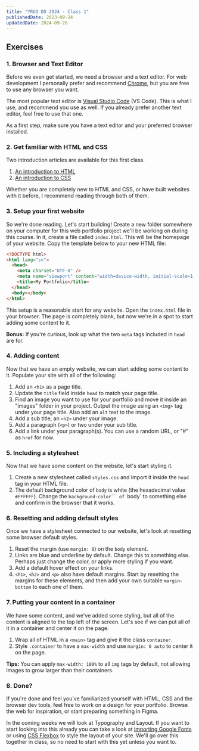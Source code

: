 ```yaml
---
title: "YRGO DD 2024 - Class 1"
publishedDate: 2023-09-24
updatedDate: 2024-09-26
---
```


## Exercises

### 1. Browser and Text Editor

Before we even get started, we need a browser and a text editor. For web development I personally prefer and recommend [Chrome](https://www.google.com/intl/en_sv/chrome), but you are free to use any browser you want.

The most popular text editor is [Visual Studio Code](https://code.visualstudio.com/) (VS Code). This is what I use, and recommend you use as well. If you already prefer another text editor, feel free to use that one.

As a first step, make sure you have a text editor and your preferred browser installed.

### 2. Get familiar with HTML and CSS

Two introduction articles are available for this first class.

1. [An introduction to HTML](html-intro)
2. [An introduction to CSS](css-intro)

Whether you are completely new to HTML and CSS, or have built websites with it before, I recommend reading through both of them.

### 3. Setup your first website

So we're done reading. Let's start building! Create a new folder somewhere on your computer for this web portfolio project we'll be working on during this course. In it, create a file called `index.html`. This will be the homepage of your website. Copy the template below to your new HTML file:

<!-- prettier-ignore -->
```html
<!DOCTYPE html>
<html lang="sv">
  <head>
    <meta charset="UTF-8" />
    <meta name="viewport" content="width=device-width, initial-scale=1.0" />
    <title>My Portfolio</title>
  </head>
  <body></body>
</html>
```

This setup is a reasonable start for any website. Open the `index.html` file in your browser. The page is completely blank, but now we're in a spot to start adding some content to it.

**Bonus:** If you're curious, look up what the two `meta` tags included in `head` are for.

### 4. Adding content

Now that we have an empty website, we can start adding some content to it. Populate your site with all of the following:

1. Add an `<h1>` as a page title.
1. Update the `title` field inside `head` to match your page title.
1. Find an image you want to use for your portfolio and move it inside an "images" folder in your project. Output the image using an `<img>` tag under your page title. Also add an `alt` text to the image.
1. Add a sub title, an `<h2>` under your image.
1. Add a paragraph (`<p>`) or two under your sub title.
1. Add a link under your paragraph(s). You can use a random URL, or "#" as `href` for now.

### 5. Including a stylesheet

Now that we have some content on the website, let's start styling it.

1. Create a new stylesheet called `styles.css` and import it inside the `head` tag in your HTML file.
1. The default background color of `body` is white (the hexadecimal value `#FFFFFF`). Change the `background-color`` of `body` to something else and confirm in the browser that it works.

### 6. Resetting and adding default styles

Once we have a stylesheet connected to our website, let's look at resetting some browser default styles.

1. Reset the margin (use `margin: 0`) on the `body` element.
1. Links are blue and underline by default. Change this to something else. Perhaps just change the color, or apply more styling if you want.
1. Add a default hover effect on your links.
1. `<h1>`, `<h2>` and `<p>` also have default margins. Start by resetting the margins for these elements, and then add your own suitable `margin-bottom` to each one of them.

### 7. Putting your content in a container

We have some content, and we've added some styling, but all of the content is aligned to the top left of the screen. Let's see if we can put all of it in a container and center it on the page.

1. Wrap all of HTML in a `<main>` tag and give it the class `container`.
1. Style `.container` to have a `max-width` and use `margin: 0 auto` to center it on the page.

**Tips:** You can apply `max-width: 100%` to all `img` tags by default, not allowing images to grow larger than their containers.

### 8. Done?

If you're done and feel you've familiarized yourself with HTML, CSS and the browser dev tools, feel free to work on a design for your portfolio. Browse the web for inspiration, or start preparing something in Figma.

In the coming weeks we will look at Typography and Layout. If you want to start looking into this already you can take a look at [importing Google Fonts](https://fonts.google.com/) or using [CSS Flexbox](https://developer.mozilla.org/en-US/docs/Web/CSS/CSS_flexible_box_layout/Basic_concepts_of_flexbox) to style the layout of your site. We'll go over this together in class, so no need to start with this yet unless you want to.
